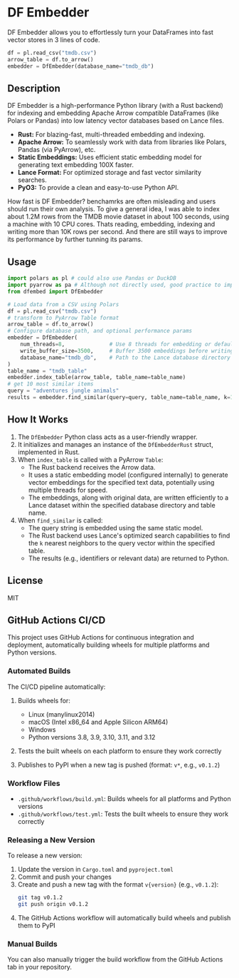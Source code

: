 # DF Embedder

DF Embedder allows you to effortlessly turn your DataFrames into fast vector stores in 3 lines of code. 

```python
df = pl.read_csv("tmdb.csv")
arrow_table = df.to_arrow()
embedder = DfEmbedder(database_name="tmdb_db")
```

## Description

DF Embedder is a high-performance Python library (with a Rust backend) for indexing and embedding Apache Arrow compatible DataFrames (like Polars or Pandas) into low latency vector databases based on Lance files.

- **Rust:** For blazing-fast, multi-threaded embedding and indexing.
- **Apache Arrow:** To seamlessly work with data from libraries like Polars, Pandas (via PyArrow), etc.
- **Static Embeddings:** Uses efficient static embedding model for generating text embedding 100X faster.
- **Lance Format:** For optimized storage and fast vector similarity searches.
- **PyO3:** To provide a clean and easy-to-use Python API.

How fast is DF Embedder? benchamrks are often misleading and users should run their own analysis. To give a general idea, I was able to index about 1.2M rows from the TMDB movie dataset in about 100 seconds, using a machine with 10 CPU cores. Thats reading, embedding, indexing and writing more than 10K rows per second. And there are still ways to improve its performance by further tunning its params. 

## Usage

```python
import polars as pl # could also use Pandas or DuckDB
import pyarrow as pa # Although not directly used, good practice to import
from dfembed import DfEmbedder

# Load data from a CSV using Polars
df = pl.read_csv("tmdb.csv")
# transform to PyArrow Table format
arrow_table = df.to_arrow()
# Configure database path, and optional performance params
embedder = DfEmbedder(
    num_threads=8,              # Use 8 threads for embedding or defaults to avail num of cores
    write_buffer_size=3500,     # Buffer 3500 embeddings before writing
    database_name="tmdb_db",    # Path to the Lance database directory            
)
table_name = "tmdb_table" 
embedder.index_table(arrow_table, table_name=table_name)
# get 10 most similar items
query = "adventures jungle animals"
results = embedder.find_similar(query=query, table_name=table_name, k=10)

```



## How It Works

1.  The `DfEmbedder` Python class acts as a user-friendly wrapper.
2.  It initializes and manages an instance of the `DfEmbedderRust` struct, implemented in Rust.
3.  When `index_table` is called with a PyArrow `Table`:
    *   The Rust backend receives the Arrow data.
    *   It uses a static embedding model (configured internally) to generate vector embeddings for the specified text data, potentially using multiple threads for speed.
    *   The embeddings, along with original data, are written efficiently to a Lance dataset within the specified database directory and table name.
4.  When `find_similar` is called:
    *   The query string is embedded using the same static model.
    *   The Rust backend uses Lance's optimized search capabilities to find the `k` nearest neighbors to the query vector within the specified table.
    *   The results (e.g., identifiers or relevant data) are returned to Python.

## License

MIT

## GitHub Actions CI/CD

This project uses GitHub Actions for continuous integration and deployment, automatically building wheels for multiple platforms and Python versions.

### Automated Builds

The CI/CD pipeline automatically:

1. Builds wheels for:
   - Linux (manylinux2014)
   - macOS (Intel x86_64 and Apple Silicon ARM64)
   - Windows
   - Python versions 3.8, 3.9, 3.10, 3.11, and 3.12

2. Tests the built wheels on each platform to ensure they work correctly

3. Publishes to PyPI when a new tag is pushed (format: `v*`, e.g., `v0.1.2`)

### Workflow Files

- `.github/workflows/build.yml`: Builds wheels for all platforms and Python versions
- `.github/workflows/test.yml`: Tests the built wheels to ensure they work correctly

### Releasing a New Version

To release a new version:

1. Update the version in `Cargo.toml` and `pyproject.toml`
2. Commit and push your changes
3. Create and push a new tag with the format `v{version}` (e.g., `v0.1.2`):
   ```bash
   git tag v0.1.2
   git push origin v0.1.2
   ```
4. The GitHub Actions workflow will automatically build wheels and publish them to PyPI

### Manual Builds

You can also manually trigger the build workflow from the GitHub Actions tab in your repository.